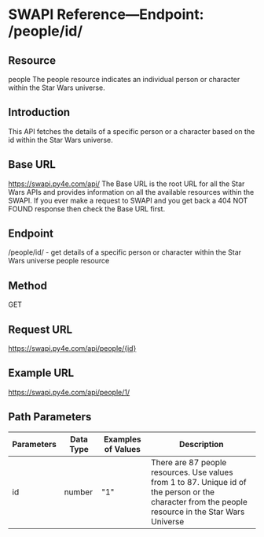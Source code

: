 # SWAPI Reference—Endpoint: /people/id/
## Resource
people
The people resource indicates an individual person or character within the Star Wars universe.
## Introduction
This API fetches the details of a specific person or a character based on the id within the Star Wars universe.
## Base URL
https://swapi.py4e.com/api/
The Base URL is the root URL for all the Star Wars APIs and provides information on all the available resources within the SWAPI.
If you ever make a request to SWAPI and you get back a 404 NOT FOUND response then check the Base URL first.
## Endpoint
/people/id/ - get details of a specific person or character within the Star Wars universe people resource
## Method
GET
## Request URL
https://swapi.py4e.com/api/people/{id}
## Example URL
https://swapi.py4e.com/api/people/1/
## Path Parameters
|Parameters| Data Type| Examples of Values|Description|
|-------| ------| -----| -----|
|id| number| "1"| There are 87 people resources. Use values from 1 to 87.	Unique id of the person or the character from the people resource in the Star Wars Universe|
